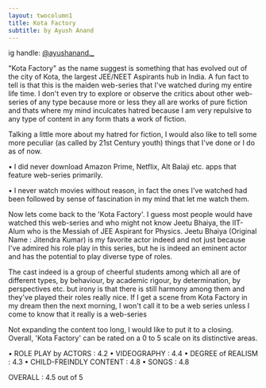 ```yaml
---
layout: twocolumn1
title: Kota Factory
subtitle: by Ayush Anand
---
```

ig handle: <a href="https://www.instagram.com/ayushanand._" target="_blank">@ayushanand._</a>

"Kota Factory" as the name suggest is something that has evolved out of the city of Kota, the largest JEE/NEET Aspirants hub in India. A fun fact to tell is that this is the maiden web-series that I've watched during my entire life time. I don't even try to explore or observe the critics about other web-series of any type because more or less they all are works of pure fiction and thats where my mind inculcates hatred because I am very repulsive to any type of content in any form thats a work of fiction.

Talking a little more about my hatred for fiction, I would also like to tell some more peculiar (as called by 21st Century youth) things that I've done or I do as of now.

• I did never download Amazon Prime, Netflix, Alt Balaji etc. apps that feature web-series primarily.

• I never watch movies without reason, in fact the ones I've watched had been followed by sense of fascination in my mind that let me watch them.

Now lets come back to the 'Kota Factory'. I guess most people would have watched this web-series and who might not know Jeetu Bhaiya, the IIT-Alum who is the Messiah of JEE Aspirant for Physics. Jeetu Bhaiya (Original Name : Jitendra Kumar) is my favorite actor indeed and not just because I've admired his role play in this series, but he is indeed an eminent actor and has the potential to play diverse type of roles.

The cast indeed is a group of cheerful students among which all are of different types, by behaviour, by academic rigour, by determination, by perspectives etc. but irony is that there is still harmony among them and they've played their roles really nice. If I get a scene from Kota Factory in my dream then the next morning, I won't call it to be a web series unless I come to know that it really is a web-series 

Not expanding the content too long, I would like to put it to a closing. Overall, 'Kota Factory' can be rated on a 0 to 5 scale on its distinctive areas.

• ROLE PLAY by ACTORS :  4.2
• VIDEOGRAPHY : 4.4
• DEGREE of REALISM : 4.3
• CHILD-FREINDLY CONTENT : 4.8
• SONGS : 4.8

OVERALL : 4.5 out of 5